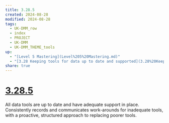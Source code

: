 ```yaml
---
title: 3.28.5
created: 2024-08-28
modified: 2024-08-28
tags:
  - UK-DMM_row
  - index
  - PROJECT
  - UK-DMM
  - UK-DMM_THEME_tools
up:
  - "[Level 5 Mastering](Level%205%20Mastering.md)"
  - "[3.28 Keeping tools for data up to date and supported](3.28%20Keeping%20tools%20for%20data%20up%20to%20date%20and%20supported.md)"
share: true
---
```

# [3.28.5](3.28.5.md)

All data tools are up to date and have adequate support in place. Consistently records and communicates work-arounds for inadequate tools, with a proactive, structured approach to replacing poorer tools.
